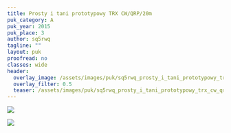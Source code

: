 ```yaml
---
title: Prosty i tani prototypowy TRX CW/QRP/20m
puk_category: A
puk_year: 2015
puk_place: 3
author: sq5rwq
tagline: ""
layout: puk
proofread: no
classes: wide
header:
  overlay_image: /assets/images/puk/sq5rwq_prosty_i_tani_prototypowy_trx_cw_qrp_20m.jpg
  overlay_filter: 0.5
  teaser: /assets/images/puk/sq5rwq_prosty_i_tani_prototypowy_trx_cw_qrp_20m.jpg
---
```






 



![](assets/data/img/projects/dummy-proj.jpg) 


![](assets/img/work-in-progress.jpg) 







